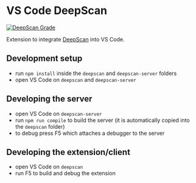 # VS Code DeepScan

[![DeepScan Grade](https://deepscan.io/api/projects/1808/branches/7873/badge/grade.png)](https://deepscan.io/dashboard/#view=project&pid=1808&bid=7873)

Extension to integrate [DeepScan](https://deepscan.io) into VS Code.

## Development setup
- run `npm install` inside the `deepscan` and `deepscan-server` folders
- open VS Code on `deepscan` and `deepscan-server`

## Developing the server
- open VS Code on `deepscan-server`
- run `npm run compile` to build the server (it is automatically copied into the `deepscan` folder)
- to debug press F5 which attaches a debugger to the server

## Developing the extension/client
- open VS Code on `deepscan`
- run F5 to build and debug the extension
